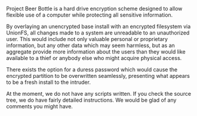 Project Beer Bottle is a hard drive encryption scheme designed to allow flexible use of a computer while protecting all sensitive information.

By overlaying an unencrypted base install with an encrypted filesystem via UnionFS, all changes made to a system are unreadable to an unauthorized user. This would include not only valuable personal or proprietary information, but any other data which may seem harmless, but as an aggregate provide more information about the users than they would like available to a thief or anybody else who might acquire physical access.

There exists the option for a duress password which would cause the encrypted partition to be overwritten seamlessly, presenting what appears to be a fresh install to the intruder.

At the moment, we do not have any scripts written. If you check the source tree, we do have fairly detailed instructions. We would be glad of any comments you might have.